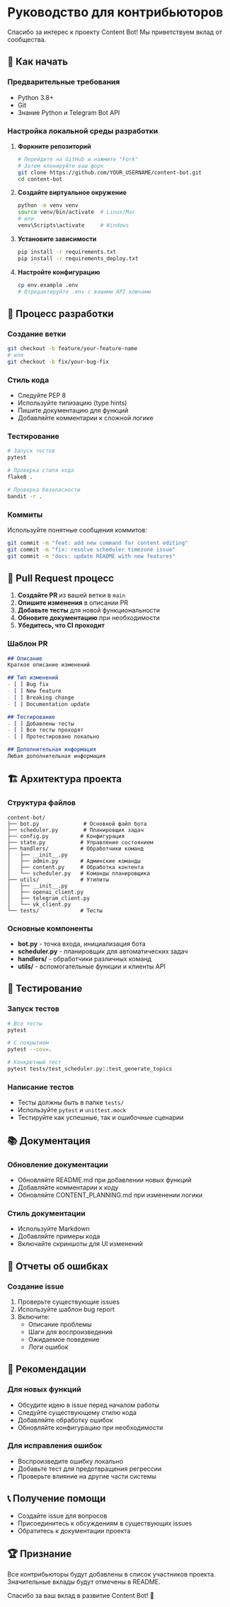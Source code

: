# Руководство для контрибьюторов

Спасибо за интерес к проекту Content Bot! Мы приветствуем вклад от сообщества.

## 🚀 Как начать

### Предварительные требования
- Python 3.8+
- Git
- Знание Python и Telegram Bot API

### Настройка локальной среды разработки

1. **Форкните репозиторий**
   ```bash
   # Перейдите на GitHub и нажмите "Fork"
   # Затем клонируйте ваш форк
   git clone https://github.com/YOUR_USERNAME/content-bot.git
   cd content-bot
   ```

2. **Создайте виртуальное окружение**
   ```bash
   python -m venv venv
   source venv/bin/activate  # Linux/Mac
   # или
   venv\Scripts\activate     # Windows
   ```

3. **Установите зависимости**
   ```bash
   pip install -r requirements.txt
   pip install -r requirements_deploy.txt
   ```

4. **Настройте конфигурацию**
   ```bash
   cp env.example .env
   # Отредактируйте .env с вашими API ключами
   ```

## 📝 Процесс разработки

### Создание ветки
```bash
git checkout -b feature/your-feature-name
# или
git checkout -b fix/your-bug-fix
```

### Стиль кода
- Следуйте PEP 8
- Используйте типизацию (type hints)
- Пишите документацию для функций
- Добавляйте комментарии к сложной логике

### Тестирование
```bash
# Запуск тестов
pytest

# Проверка стиля кода
flake8 .

# Проверка безопасности
bandit -r .
```

### Коммиты
Используйте понятные сообщения коммитов:
```bash
git commit -m "feat: add new command for content editing"
git commit -m "fix: resolve scheduler timezone issue"
git commit -m "docs: update README with new features"
```

## 🔄 Pull Request процесс

1. **Создайте PR** из вашей ветки в `main`
2. **Опишите изменения** в описании PR
3. **Добавьте тесты** для новой функциональности
4. **Обновите документацию** при необходимости
5. **Убедитесь, что CI проходит**

### Шаблон PR
```markdown
## Описание
Краткое описание изменений

## Тип изменений
- [ ] Bug fix
- [ ] New feature
- [ ] Breaking change
- [ ] Documentation update

## Тестирование
- [ ] Добавлены тесты
- [ ] Все тесты проходят
- [ ] Протестировано локально

## Дополнительная информация
Любая дополнительная информация
```

## 🏗️ Архитектура проекта

### Структура файлов
```
content-bot/
├── bot.py              # Основной файл бота
├── scheduler.py        # Планировщик задач
├── config.py          # Конфигурация
├── state.py           # Управление состоянием
├── handlers/          # Обработчики команд
│   ├── __init__.py
│   ├── admin.py       # Админские команды
│   ├── content.py     # Обработка контента
│   └── scheduler.py   # Команды планировщика
├── utils/             # Утилиты
│   ├── __init__.py
│   ├── openai_client.py
│   ├── telegram_client.py
│   └── vk_client.py
└── tests/             # Тесты
```

### Основные компоненты
- **bot.py** - точка входа, инициализация бота
- **scheduler.py** - планировщик для автоматических задач
- **handlers/** - обработчики различных команд
- **utils/** - вспомогательные функции и клиенты API

## 🧪 Тестирование

### Запуск тестов
```bash
# Все тесты
pytest

# С покрытием
pytest --cov=.

# Конкретный тест
pytest tests/test_scheduler.py::test_generate_topics
```

### Написание тестов
- Тесты должны быть в папке `tests/`
- Используйте `pytest` и `unittest.mock`
- Тестируйте как успешные, так и ошибочные сценарии

## 📚 Документация

### Обновление документации
- Обновляйте README.md при добавлении новых функций
- Добавляйте комментарии к коду
- Обновляйте CONTENT_PLANNING.md при изменении логики

### Стиль документации
- Используйте Markdown
- Добавляйте примеры кода
- Включайте скриншоты для UI изменений

## 🐛 Отчеты об ошибках

### Создание issue
1. Проверьте существующие issues
2. Используйте шаблон bug report
3. Включите:
   - Описание проблемы
   - Шаги для воспроизведения
   - Ожидаемое поведение
   - Логи ошибок

## 🎯 Рекомендации

### Для новых функций
- Обсудите идею в issue перед началом работы
- Следуйте существующему стилю кода
- Добавляйте обработку ошибок
- Обновляйте конфигурацию при необходимости

### Для исправления ошибок
- Воспроизведите ошибку локально
- Добавьте тест для предотвращения регрессии
- Проверьте влияние на другие части системы

## 📞 Получение помощи

- Создайте issue для вопросов
- Присоединитесь к обсуждениям в существующих issues
- Обратитесь к документации проекта

## 🏆 Признание

Все контрибьюторы будут добавлены в список участников проекта. Значительные вклады будут отмечены в README.

Спасибо за ваш вклад в развитие Content Bot! 🚀
